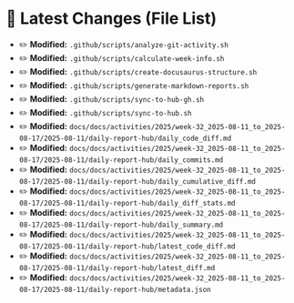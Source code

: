 # 🔄 Latest Changes (File List)

- ✏️ **Modified:** `.github/scripts/analyze-git-activity.sh`
- ✏️ **Modified:** `.github/scripts/calculate-week-info.sh`
- ✏️ **Modified:** `.github/scripts/create-docusaurus-structure.sh`
- ✏️ **Modified:** `.github/scripts/generate-markdown-reports.sh`
- ✏️ **Modified:** `.github/scripts/sync-to-hub-gh.sh`
- ✏️ **Modified:** `.github/scripts/sync-to-hub.sh`
- ✏️ **Modified:** `docs/docs/activities/2025/week-32_2025-08-11_to_2025-08-17/2025-08-11/daily-report-hub/daily_code_diff.md`
- ✏️ **Modified:** `docs/docs/activities/2025/week-32_2025-08-11_to_2025-08-17/2025-08-11/daily-report-hub/daily_commits.md`
- ✏️ **Modified:** `docs/docs/activities/2025/week-32_2025-08-11_to_2025-08-17/2025-08-11/daily-report-hub/daily_cumulative_diff.md`
- ✏️ **Modified:** `docs/docs/activities/2025/week-32_2025-08-11_to_2025-08-17/2025-08-11/daily-report-hub/daily_diff_stats.md`
- ✏️ **Modified:** `docs/docs/activities/2025/week-32_2025-08-11_to_2025-08-17/2025-08-11/daily-report-hub/daily_summary.md`
- ✏️ **Modified:** `docs/docs/activities/2025/week-32_2025-08-11_to_2025-08-17/2025-08-11/daily-report-hub/latest_code_diff.md`
- ✏️ **Modified:** `docs/docs/activities/2025/week-32_2025-08-11_to_2025-08-17/2025-08-11/daily-report-hub/latest_diff.md`
- ✏️ **Modified:** `docs/docs/activities/2025/week-32_2025-08-11_to_2025-08-17/2025-08-11/daily-report-hub/metadata.json`
